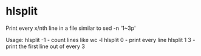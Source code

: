 # hlsplit
Print every x/nth line in a file similar to sed -n '1~3p'

Usage:
 hlsplit -1   - count lines like wc -l
 hlsplit  0   - print every line
 hlsplit  1 3 - print the first line out of every 3

